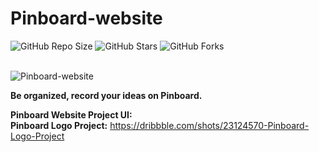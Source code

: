 # Pinboard-website

![GitHub Repo Size](https://img.shields.io/github/repo-size/Mhadi-1382/Pinboard-website)
![GitHub Stars](https://img.shields.io/github/stars/Mhadi-1382/Pinboard-website)
![GitHub Forks](https://img.shields.io/github/forks/Mhadi-1382/Pinboard-website)

<br>

<img src="https://github.com/Mhadi-1382/Pinboard-website/blob/master/Pinboard_Website_Cover.png" alt="Pinboard-website" description="Be organized, record your ideas on Pinboard.">

**Be organized, record your ideas on Pinboard.**

**Pinboard Website Project UI:** 
<br>
**Pinboard Logo Project:** <a href="https://dribbble.com/shots/23124570-Pinboard-Logo-Project">https://dribbble.com/shots/23124570-Pinboard-Logo-Project</a>
